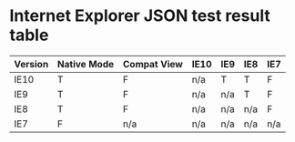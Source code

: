 # Internet Explorer JSON test result table

Version | Native Mode | Compat View | IE10 | IE9 | IE8 | IE7
--- | --- | --- | --- | --- | --- | --- |
IE10 | T | F | n/a | T | T | F
IE9 | T | F | n/a | n/a | T | F
IE8 | T | F | n/a | n/a | n/a | F
IE7 | F | n/a | n/a | n/a | n/a | n/a